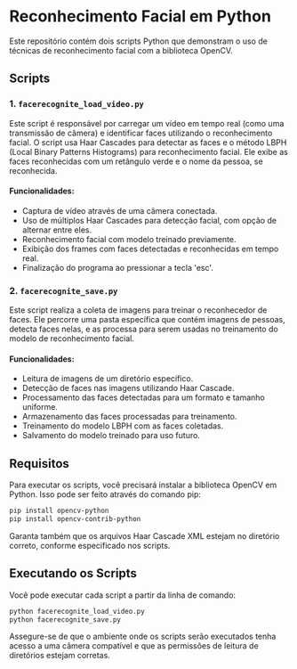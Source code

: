 # Reconhecimento Facial em Python

Este repositório contém dois scripts Python que demonstram o uso de técnicas de reconhecimento facial com a biblioteca OpenCV.

## Scripts

### 1. `facerecognite_load_video.py`

Este script é responsável por carregar um vídeo em tempo real (como uma transmissão de câmera) e identificar faces utilizando o reconhecimento facial. O script usa Haar Cascades para detectar as faces e o método LBPH (Local Binary Patterns Histograms) para reconhecimento facial. Ele exibe as faces reconhecidas com um retângulo verde e o nome da pessoa, se reconhecida.

#### Funcionalidades:

- Captura de vídeo através de uma câmera conectada.
- Uso de múltiplos Haar Cascades para detecção facial, com opção de alternar entre eles.
- Reconhecimento facial com modelo treinado previamente.
- Exibição dos frames com faces detectadas e reconhecidas em tempo real.
- Finalização do programa ao pressionar a tecla 'esc'.

### 2. `facerecognite_save.py`

Este script realiza a coleta de imagens para treinar o reconhecedor de faces. Ele percorre uma pasta específica que contém imagens de pessoas, detecta faces nelas, e as processa para serem usadas no treinamento do modelo de reconhecimento facial.

#### Funcionalidades:

- Leitura de imagens de um diretório específico.
- Detecção de faces nas imagens utilizando Haar Cascade.
- Processamento das faces detectadas para um formato e tamanho uniforme.
- Armazenamento das faces processadas para treinamento.
- Treinamento do modelo LBPH com as faces coletadas.
- Salvamento do modelo treinado para uso futuro.

## Requisitos

Para executar os scripts, você precisará instalar a biblioteca OpenCV em Python. Isso pode ser feito através do comando pip:

```bash
pip install opencv-python
pip install opencv-contrib-python
```

Garanta também que os arquivos Haar Cascade XML estejam no diretório correto, conforme especificado nos scripts.

## Executando os Scripts
Você pode executar cada script a partir da linha de comando:

```bash
python facerecognite_load_video.py
python facerecognite_save.py
```

Assegure-se de que o ambiente onde os scripts serão executados tenha acesso a uma câmera compatível e que as permissões de leitura de diretórios estejam corretas.


